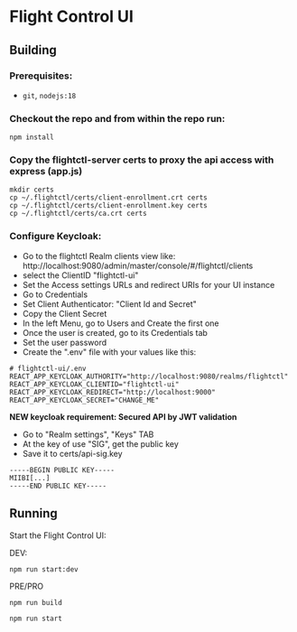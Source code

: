 # Flight Control UI

## Building

### Prerequisites:
* `git`, `nodejs:18`

### Checkout the repo and from within the repo run:

```
npm install
```

### Copy the flightctl-server certs to proxy the api access with express (app.js)
```
mkdir certs
cp ~/.flightctl/certs/client-enrollment.crt certs 
cp ~/.flightctl/certs/client-enrollment.key certs 
cp ~/.flightctl/certs/ca.crt certs
```

### Configure Keycloak:
- Go to the flightctl Realm clients view like: http://localhost:9080/admin/master/console/#/flightctl/clients
- select the ClientID "flightctl-ui"
- Set the Access settings URLs and redirect URIs for your UI instance
- Go to Credentials
- Set Client Authenticator: "Client Id and Secret"
- Copy the Client Secret
- In the left Menu, go to Users and Create the first one
- Once the user is created, go to its Credentials tab
- Set the user password
- Create the ".env" file with your values like this:
```
# flightctl-ui/.env
REACT_APP_KEYCLOAK_AUTHORITY="http://localhost:9080/realms/flightctl"
REACT_APP_KEYCLOAK_CLIENTID="flightctl-ui"
REACT_APP_KEYCLOAK_REDIRECT="http://localhost:9000"
REACT_APP_KEYCLOAK_SECRET="CHANGE_ME"
```
**NEW keycloak requirement: Secured API by JWT validation** 
- Go to "Realm settings", "Keys" TAB
- At the key of use "SIG", get the public key
- Save it to certs/api-sig.key
```
-----BEGIN PUBLIC KEY-----
MIIBI[...]
-----END PUBLIC KEY-----
```

## Running

Start the Flight Control UI:

DEV:

```
npm run start:dev
```
PRE/PRO

```
npm run build
```

```
npm run start
```
